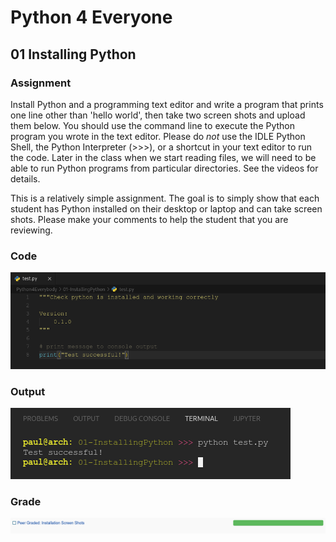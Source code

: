 # Python 4 Everyone

## 01 Installing Python

### Assignment

Install Python and a programming text editor and write a program that prints one line other than 'hello world', then take two screen shots and upload them below. You should use the command line to execute the Python program you wrote in the text editor. Please do *not* use the IDLE Python Shell, the Python Interpreter (>>>), or a shortcut in your text editor to run the code. Later in the class when we start reading files, we will need to be able to run Python programs from particular directories. See the videos for details.

This is a relatively simple assignment. The goal is to simply show that each student has Python installed on their desktop or laptop and can take screen shots. Please make your comments to help the student that you are reviewing.

### Code

![Image of Code](./code.png)

### Output

![Image of Output](./out.png)

### Grade

![Image of Grade](./grade.png)